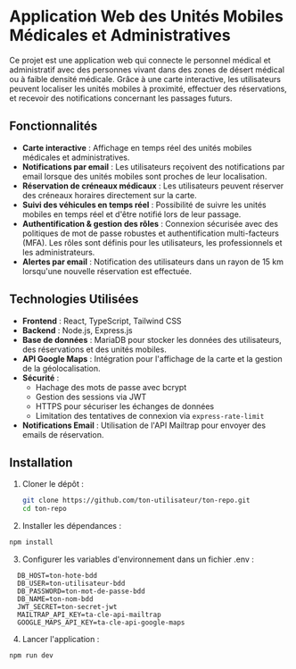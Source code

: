 # Application Web des Unités Mobiles Médicales et Administratives

Ce projet est une application web qui connecte le personnel médical et administratif avec des personnes vivant dans des zones de désert médical ou à faible densité médicale. Grâce à une carte interactive, les utilisateurs peuvent localiser les unités mobiles à proximité, effectuer des réservations, et recevoir des notifications concernant les passages futurs.

## Fonctionnalités

- **Carte interactive** : Affichage en temps réel des unités mobiles médicales et administratives.
- **Notifications par email** : Les utilisateurs reçoivent des notifications par email lorsque des unités mobiles sont proches de leur localisation.
- **Réservation de créneaux médicaux** : Les utilisateurs peuvent réserver des créneaux horaires directement sur la carte.
- **Suivi des véhicules en temps réel** : Possibilité de suivre les unités mobiles en temps réel et d'être notifié lors de leur passage.
- **Authentification & gestion des rôles** : Connexion sécurisée avec des politiques de mot de passe robustes et authentification multi-facteurs (MFA). Les rôles sont définis pour les utilisateurs, les professionnels et les administrateurs.
- **Alertes par email** : Notification des utilisateurs dans un rayon de 15 km lorsqu'une nouvelle réservation est effectuée.

## Technologies Utilisées

- **Frontend** : React, TypeScript, Tailwind CSS
- **Backend** : Node.js, Express.js
- **Base de données** : MariaDB pour stocker les données des utilisateurs, des réservations et des unités mobiles.
- **API Google Maps** : Intégration pour l'affichage de la carte et la gestion de la géolocalisation.
- **Sécurité** :
  - Hachage des mots de passe avec bcrypt
  - Gestion des sessions via JWT
  - HTTPS pour sécuriser les échanges de données
  - Limitation des tentatives de connexion via `express-rate-limit`
- **Notifications Email** : Utilisation de l'API Mailtrap pour envoyer des emails de réservation.
  
## Installation

1. Cloner le dépôt :
   ```bash
   git clone https://github.com/ton-utilisateur/ton-repo.git
   cd ton-repo

2. Installer les dépendances :
  ```bash
  npm install
```

3. Configurer les variables d'environnement dans un fichier .env :
```react
  DB_HOST=ton-hote-bdd
  DB_USER=ton-utilisateur-bdd
  DB_PASSWORD=ton-mot-de-passe-bdd
  DB_NAME=ton-nom-bdd
  JWT_SECRET=ton-secret-jwt
  MAILTRAP_API_KEY=ta-cle-api-mailtrap
  GOOGLE_MAPS_API_KEY=ta-cle-api-google-maps
```

4. Lancer l'application :
  ```bash
  npm run dev
  ```

